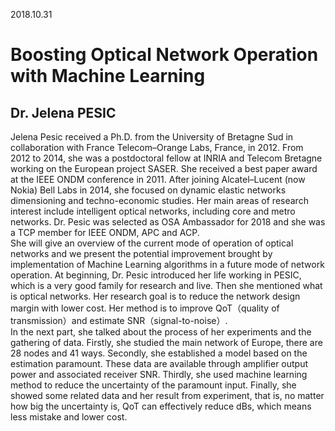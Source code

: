 2018.10.31
# Boosting Optical Network Operation with Machine Learning  
## Dr. Jelena PESIC   
Jelena Pesic received a Ph.D. from the University of Bretagne Sud in collaboration with France Telecom–Orange Labs, France, in 2012. From 2012 to 2014, she was a postdoctoral fellow at INRIA and Telecom Bretagne working on the European project SASER. She received a best paper award at the IEEE ONDM conference in 2011. After joining Alcatel–Lucent (now Nokia) Bell Labs in 2014, she focused on dynamic elastic networks dimensioning and techno-economic studies. Her main areas of research interest include intelligent optical networks, including core and metro networks. Dr. Pesic was selected as OSA Ambassador for 2018 and she was a TCP member for IEEE ONDM, APC and ACP.  
She will give an overview of the current mode of operation of optical networks and we present the potential improvement brought by implementation of Machine Learning algorithms in a future mode of network operation. At beginning, Dr. Pesic introduced her life working in PESIC, which is a very good family for research and live. Then she mentioned what is optical networks. Her research goal is to reduce the network design margin with lower cost. Her method is to improve QoT（quality of transmission）and estimate SNR（signal-to-noise）.  
In the next part, she talked about the process of her experiments and the gathering of data. Firstly, she studied the main network of Europe, there are 28 nodes and 41 ways. Secondly, she established a model based on the estimation paramount. These data are available through amplifier output power and associated receiver SNR. Thirdly, she used machine learning method to reduce the uncertainty of the paramount input. Finally, she showed some related data and her result from experiment, that is, no matter how big the uncertainty is, QoT can effectively reduce dBs, which means less mistake and lower cost.  

